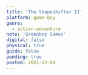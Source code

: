 ```yaml
---
title: 'The Shapeshifter II'
platform: game-boy
genre:
  - action-adventure
note: 'Greenboy Games'
digital: false
physical: true
guide: false
pending: true
posted: 2021-12-04
---
```

